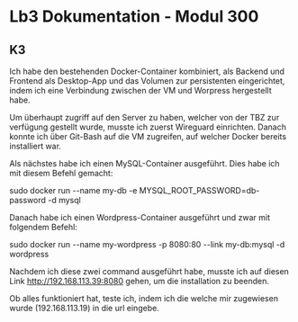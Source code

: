 # Lb3 Dokumentation - Modul 300

## K3

Ich habe den bestehenden Docker-Container kombiniert, als Backend und Frontend als Desktop-App und das Volumen zur persistenten eingerichtet, indem ich eine Verbindung zwischen der VM und Worpress hergestellt habe.

Um überhaupt zugriff auf den Server zu haben, welcher von der TBZ zur verfügung gestellt wurde, musste ich zuerst Wireguard einrichten. Danach konnte ich über Git-Bash auf die VM zugreifen, auf welcher Docker bereits installiert war.

Als nächstes habe ich einen MySQL-Container ausgeführt. Dies habe ich mit diesem Befehl gemacht:

sudo docker run --name my-db -e MYSQL_ROOT_PASSWORD=db-password -d mysql

Danach habe ich einen Wordpress-Container ausgeführt und zwar mit folgendem Befehl:

sudo docker run --name my-wordpress -p 8080:80 --link my-db:mysql -d wordpress

Nachdem ich diese zwei command ausgeführt habe, musste ich auf diesen Link http://192.168.113.39:8080 gehen, um die installation zu beenden. 


Ob alles funktioniert hat, teste ich, indem ich die welche mir zugewiesen wurde (192.168.113.19) in die url eingebe.

